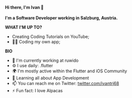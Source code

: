 #### Hi there, I'm Ivan 👋
**I'm a Software Developer working in Salzburg, Austria.**

**WHAT I'M UP TO?**
- Creating Coding Tutorials on YouTube;
- 👨‍💻 Coding my own app;

**BIO**
- 🏢 I'm currently working at ruwido
- ⚙️ I use daily: .flutter
- 🌍 I'm mostly active within the Flutter and iOS Community
- 🌱 Learning all about App Development
- 📫 You can reach me on Twitter: [twitter.com/ivantrj68](https://twitter.com/ivantrj68)
- ⚡️ Fun fact: I love Alpacas




<!---
ivantrj/ivantrj is a ✨ special ✨ repository because its `README.md` (this file) appears on your GitHub profile.
You can click the Preview link to take a look at your changes.
--->
